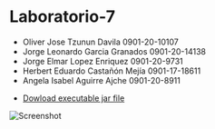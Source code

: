# Laboratorio-7

 * Oliver Jose Tzunun Davila        0901-20-10107
 * Jorge Leonardo Garcia Granados   0901-20-14138
 * Jorge Elmar Lopez Enriquez       0901-20-9731
 * Herbert Eduardo Castañón Mejía   0901-17-18611
 * Angela Isabel Aguirre Ajche      0901-20-8911
 
- [Dowload executable jar file](https://github.com/JorgeGxd/Laboratorio-7/raw/master/Totito.jar)

![Screenshot](https://github.com/JorgeGxd/Laboratorio-7/blob/master/screen.gif)
